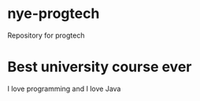 # nye-progtech
Repository for progtech

# Best university course ever
I love programming and I love Java
